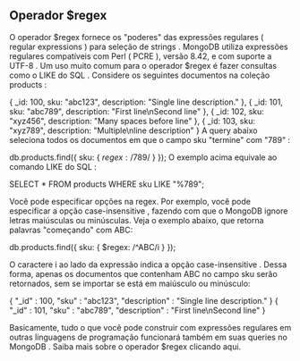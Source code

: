 ## Operador $regex
O operador $regex fornece os "poderes" das expressões regulares ( regular expressions ) para seleção de strings . MongoDB utiliza expressões regulares compatíveis com Perl ( PCRE ), versão 8.42, e com suporte a UTF-8 .
Um uso muito comum para o operador $regex é fazer consultas como o LIKE do SQL . Considere os seguintes documentos na coleção products :

{ _id: 100, sku: "abc123", description: "Single line description." },
{ _id: 101, sku: "abc789", description: "First line\nSecond line" },
{ _id: 102, sku: "xyz456", description: "Many spaces before     line" },
{ _id: 103, sku: "xyz789", description: "Multiple\nline description" }
A query abaixo seleciona todos os documentos em que o campo sku "termine" com "789" :

db.products.find({ sku: { $regex: /789$/ } });
O exemplo acima equivale ao comando LIKE do SQL :

SELECT * FROM products WHERE sku LIKE "%789";

Você pode especificar opções na regex. Por exemplo, você pode especificar a opção case-insensitive , fazendo com que o MongoDB ignore letras maiúsculas ou minúsculas. Veja o exemplo abaixo, que retorna palavras "começando" com ABC:

db.products.find({ sku: { $regex: /^ABC/i } });

O caractere i ao lado da expressão indica a opção case-insensitive . Dessa forma, apenas os documentos que contenham ABC no campo sku serão retornados, sem se importar se está em maiúsculo ou minúsculo:

{ "_id" : 100, "sku" : "abc123", "description" : "Single line description." }
{ "_id" : 101, "sku" : "abc789", "description" : "First line\nSecond line" }

Basicamente, tudo o que você pode construir com expressões regulares em outras linguagens de programação funcionará também em suas queries no MongoDB . Saiba mais sobre o operador $regex clicando aqui.
